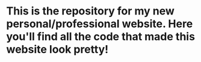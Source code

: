 # This is the repository for my new personal/professional website. Here you'll find all the code that made this website look pretty!
